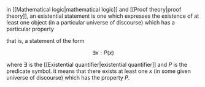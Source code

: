 in [[Mathematical logic|mathematical logic]] and [[Proof theory|proof theory]], an existential statement is one which expresses the existence of at least one object (in a particular universe of discourse) which has a particular property

that is, a statement of the form

$$
\exists x:P(x)
$$

where $\exists$ is the [[Existential quantifier|existential quantifier]] and $P$ is the predicate symbol. it means that there exists at least one $x$ (in some given universe of discourse) which has the property $P$.